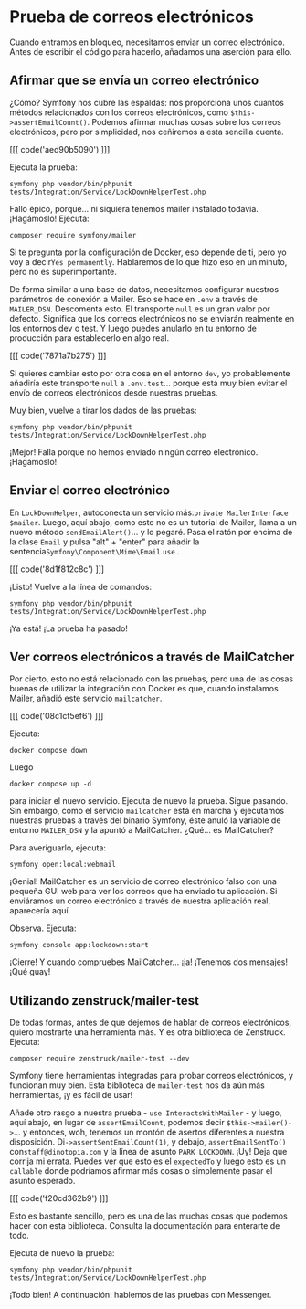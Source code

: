# Prueba de correos electrónicos

Cuando entramos en bloqueo, necesitamos enviar un correo electrónico. Antes de escribir el código para hacerlo, añadamos una aserción para ello.

## Afirmar que se envía un correo electrónico

¿Cómo? Symfony nos cubre las espaldas: nos proporciona unos cuantos métodos relacionados con los correos electrónicos, como `$this->assertEmailCount()`. Podemos afirmar muchas cosas sobre los correos electrónicos, pero por simplicidad, nos ceñiremos a esta sencilla cuenta.

[[[ code('aed90b5090') ]]]

Ejecuta la prueba:

```terminal-silent
symfony php vendor/bin/phpunit tests/Integration/Service/LockDownHelperTest.php
```

Fallo épico, porque... ni siquiera tenemos mailer instalado todavía. ¡Hagámoslo! Ejecuta:

```terminal
composer require symfony/mailer
```

Si te pregunta por la configuración de Docker, eso depende de ti, pero yo voy a decir`Yes permanently`. Hablaremos de lo que hizo eso en un minuto, pero no es superimportante.

De forma similar a una base de datos, necesitamos configurar nuestros parámetros de conexión a Mailer. Eso se hace en `.env` a través de `MAILER_DSN`. Descomenta esto. El transporte `null` es un gran valor por defecto. Significa que los correos electrónicos no se enviarán realmente en los entornos dev o test. Y luego puedes anularlo en tu entorno de producción para establecerlo en algo real.

[[[ code('7871a7b275') ]]]

Si quieres cambiar esto por otra cosa en el entorno `dev`, yo probablemente añadiría este transporte `null` a `.env.test`... porque está muy bien evitar el envío de correos electrónicos desde nuestras pruebas.

Muy bien, vuelve a tirar los dados de las pruebas:

```terminal-silent
symfony php vendor/bin/phpunit tests/Integration/Service/LockDownHelperTest.php
```

¡Mejor! Falla porque no hemos enviado ningún correo electrónico. ¡Hagámoslo!

## Enviar el correo electrónico

En `LockDownHelper`, autoconecta un servicio más:`private MailerInterface $mailer`. Luego, aquí abajo, como esto no es un tutorial de Mailer, llama a un nuevo método `sendEmailAlert()`... y lo pegaré. Pasa el ratón por encima de la clase `Email` y pulsa "alt" + "enter" para añadir la sentencia`Symfony\Component\Mime\Email` `use` .

[[[ code('8d1f812c8c') ]]]

¡Listo! Vuelve a la línea de comandos:

```terminal-silent
symfony php vendor/bin/phpunit tests/Integration/Service/LockDownHelperTest.php
```

¡Ya está! ¡La prueba ha pasado!

## Ver correos electrónicos a través de MailCatcher

Por cierto, esto no está relacionado con las pruebas, pero una de las cosas buenas de utilizar la integración con Docker es que, cuando instalamos Mailer, añadió este servicio `mailcatcher`.

[[[ code('08c1cf5ef6') ]]]

Ejecuta:

```terminal
docker compose down
```

Luego

```terminal
docker compose up -d
```

para iniciar el nuevo servicio. Ejecuta de nuevo la prueba. Sigue pasando. Sin embargo, como el servicio `mailcatcher` está en marcha y ejecutamos nuestras pruebas a través del binario Symfony, éste anuló la variable de entorno `MAILER_DSN` y la apuntó a MailCatcher. ¿Qué... es MailCatcher?

Para averiguarlo, ejecuta:

```terminal
symfony open:local:webmail
```

¡Genial! MailCatcher es un servicio de correo electrónico falso con una pequeña GUI web para ver los correos que ha enviado tu aplicación. Si enviáramos un correo electrónico a través de nuestra aplicación real, aparecería aquí.

Observa. Ejecuta:

```terminal
symfony console app:lockdown:start
```

¡Cierre! Y cuando compruebes MailCatcher... ¡ja! ¡Tenemos dos mensajes! ¡Qué guay!

## Utilizando zenstruck/mailer-test

De todas formas, antes de que dejemos de hablar de correos electrónicos, quiero mostrarte una herramienta más. Y es otra biblioteca de Zenstruck. Ejecuta:

```terminal
composer require zenstruck/mailer-test --dev
```

Symfony tiene herramientas integradas para probar correos electrónicos, y funcionan muy bien. Esta biblioteca de `mailer-test` nos da aún más herramientas, ¡y es fácil de usar!

Añade otro rasgo a nuestra prueba - `use InteractsWithMailer` - y luego, aquí abajo, en lugar de `assertEmailCount`, podemos decir `$this->mailer()->`... y entonces, woh, tenemos un montón de asertos diferentes a nuestra disposición. Di`->assertSentEmailCount(1)`, y debajo, `assertEmailSentTo()` con`staff@dinotopia.com` y la línea de asunto `PARK LOCKDOWN`. ¡Uy! Deja que corrija mi errata. Puedes ver que esto es el `expectedTo` y luego esto es un `callable` donde podríamos afirmar más cosas o simplemente pasar el asunto esperado.

[[[ code('f20cd362b9') ]]]

Esto es bastante sencillo, pero es una de las muchas cosas que podemos hacer con esta biblioteca. Consulta la documentación para enterarte de todo.

Ejecuta de nuevo la prueba:

```terminal-silent
symfony php vendor/bin/phpunit tests/Integration/Service/LockDownHelperTest.php
```

¡Todo bien! A continuación: hablemos de las pruebas con Messenger.
